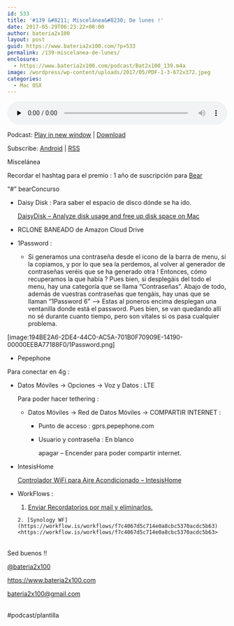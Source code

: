 ```yaml
---
id: 533
title: '#139 &#8211; Miscelánea&#8230; De lunes !'
date: 2017-05-29T06:23:22+00:00
author: bateria2x100
layout: post
guid: https://www.bateria2x100.com/?p=533
permalink: /139-miscelanea-de-lunes/
enclosure:
  - https://www.bateria2x100.com/podcast/Bat2x100_139.m4a
image: /wordpress/wp-content/uploads/2017/05/PDF-1-3-672x372.jpeg
categories:
  - Mac OSX
---
```

<div class="powerpress_player" id="powerpress_player_5988">
  <audio class="wp-audio-shortcode" id="audio-533-141" preload="none" style="width: 100%;" controls="controls"><source type="audio/mpeg" src="https://www.bateria2x100.com/podcast/Bat2x100_139.m4a?_=141" /><a href="https://www.bateria2x100.com/podcast/Bat2x100_139.m4a">https://www.bateria2x100.com/podcast/Bat2x100_139.m4a</a></audio>
</div>

<p class="powerpress_links powerpress_links_m4a">
  Podcast: <a href="https://www.bateria2x100.com/podcast/Bat2x100_139.m4a" class="powerpress_link_pinw" target="_blank" title="Play in new window" onclick="return powerpress_pinw('https://www.bateria2x100.com/?powerpress_pinw=533-podcast');" rel="nofollow">Play in new window</a> | <a href="https://www.bateria2x100.com/podcast/Bat2x100_139.m4a" class="powerpress_link_d" title="Download" rel="nofollow" download="Bat2x100_139.m4a">Download</a>
</p>

<p class="powerpress_links powerpress_subscribe_links">
  Subscribe: <a href="https://subscribeonandroid.com/www.bateria2x100.com/feed/podcast/" class="powerpress_link_subscribe powerpress_link_subscribe_android" title="Subscribe on Android" rel="nofollow">Android</a> | <a href="https://www.bateria2x100.com/feed/podcast/" class="powerpress_link_subscribe powerpress_link_subscribe_rss" title="Subscribe via RSS" rel="nofollow">RSS</a>
</p>

Miscelánea

Recordar el hashtag para el premio : 1 año de suscripción para [Bear](http://www.bear-writer.com/)
  
“#” bearConcurso

  * Daisy Disk : Para saber el espacio de disco dónde se ha ido.
  
    [DaisyDisk &#8211; Analyze disk usage and free up disk space on Mac](https://daisydiskapp.com/)

  * RCLONE BANEADO de Amazon Cloud Drive

  * 1Password : 
      * Si generamos una contraseña desde el icono de la barra de menu, si la copiamos, y por lo que sea la perdemos, al volver al generador de contraseñas veréis que se ha generado otra ! Entonces, cómo recuperamos la que había ? Pues bien, si desplegáis del todo el menu, hay una categoría que se llama “Contraseñas”. Abajo de todo, además de vuestras contraseñas que tengáis, hay unas que se llaman “1Password 6” —> Estas al poneros encima desplegan una ventanilla donde está el password. Pues bien, se van quedando allí no sé durante cuanto tiempo, pero son vitales si os pasa cualquier problema.

[image:194BE2A6-2DE4-44C0-AC5A-701B0F70909E-14190-00000EEBA77188F0/1Password.png]

  * Pepephone

Para conectar en 4g : 

  * Datos Móviles -> Opciones -> Voz y Datos : LTE
  
    Para poder hacer tethering :
    
      * Datos Móviles -> Red de Datos Móviles -> COMPARTIR INTERNET : 
          * Punto de acceso : gprs.pepephone.com
          * Usuario y contraseña : En blanco
  
            apagar &#8211; Encender para poder compartir internet.

  * IntesisHome
  
    [Controlador WiFi para Aire Acondicionado &#8211; IntesisHome](https://www.intesishome.com/es/)

  * WorkFlows : 
    
      1. [Enviar Recordatorios por mail y eliminarlos.](https://workflow.is/workflows/debf4aae44514d7d9d576f8d34aec533)
        
        2. [Synology WF](https://workflow.is/workflows/f7c4067d5c714e0a8cbc5370acdc5b63) <https://workflow.is/workflows/f7c4067d5c714e0a8cbc5370acdc5b63>

<table>
  <tr />
  
  <tr />
</table>

Sed buenos !!

[@bateria2x100](https://Twitter.com/bateria2x100)
  
<https://www.bateria2x100.com>
  
<bateria2x100@gmail.com>

<table>
  <tr />
  
  <tr />
</table>

#podcast/plantilla

<table>
  <tr />
  
  <tr />
</table>